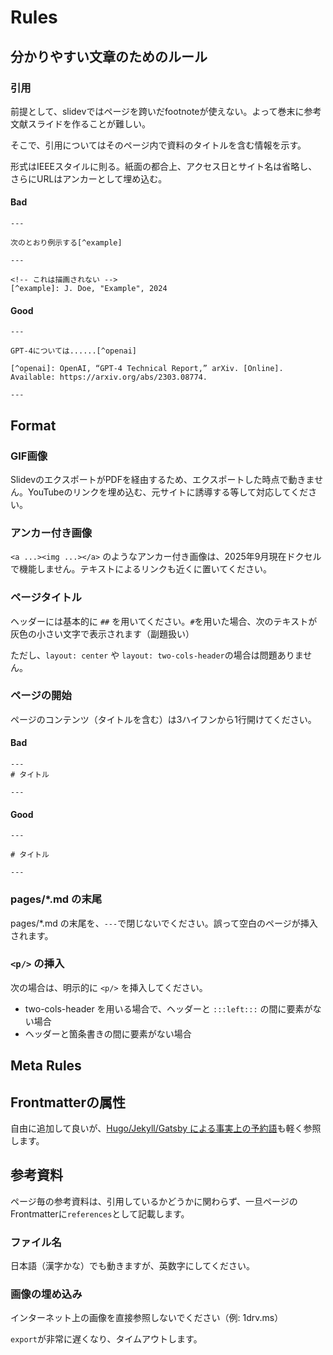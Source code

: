 # Rules

## 分かりやすい文章のためのルール

### 引用

前提として、slidevではページを跨いだfootnoteが使えない。よって巻末に参考文献スライドを作ることが難しい。

そこで、引用についてはそのページ内で資料のタイトルを含む情報を示す。

形式はIEEEスタイルに則る。紙面の都合上、アクセス日とサイト名は省略し、さらにURLはアンカーとして埋め込む。

#### Bad

```slidev
---

次のとおり例示する[^example]

---

<!-- これは描画されない -->
[^example]: J. Doe, "Example", 2024
```

#### Good

```slidev
---

GPT-4については......[^openai]

[^openai]: OpenAI, “GPT-4 Technical Report,” arXiv. [Online]. Available: https://arxiv.org/abs/2303.08774.

---
```

## Format

### GIF画像

SlidevのエクスポートがPDFを経由するため、エクスポートした時点で動きません。YouTubeのリンクを埋め込む、元サイトに誘導する等して対応してください。

### アンカー付き画像

`<a ...><img ...></a>` のようなアンカー付き画像は、2025年9月現在ドクセルで機能しません。テキストによるリンクも近くに置いてください。

### ページタイトル

ヘッダーには基本的に `##` を用いてください。`#`を用いた場合、次のテキストが灰色の小さい文字で表示されます（副題扱い）

ただし、`layout: center` や `layout: two-cols-header`の場合は問題ありません。

### ページの開始

ページのコンテンツ（タイトルを含む）は3ハイフンから1行開けてください。

#### Bad

```slidev
---
# タイトル

---
```

#### Good

```slidev
---

# タイトル

---
```

### pages/*.md の末尾

pages/*.md の末尾を、`---`で閉じないでください。誤って空白のページが挿入されます。

### `<p/>` の挿入

次の場合は、明示的に `<p/>` を挿入してください。

- two-cols-header を用いる場合で、ヘッダーと `:::left:::` の間に要素がない場合
- ヘッダーと箇条書きの間に要素がない場合

## Meta Rules

## Frontmatterの属性

自由に追加して良いが、[Hugo/Jekyll/Gatsby による事実上の予約語](https://chatgpt.com/share/68d9b54b-b9cc-8010-984a-ede57f8ac27b)も軽く参照します。

## 参考資料

ページ毎の参考資料は、引用しているかどうかに関わらず、一旦ページのFrontmatterに`references`として記載します。

### ファイル名

日本語（漢字かな）でも動きますが、英数字にしてください。

### 画像の埋め込み

インターネット上の画像を直接参照しないでください（例: 1drv.ms）

`export`が非常に遅くなり、タイムアウトします。
